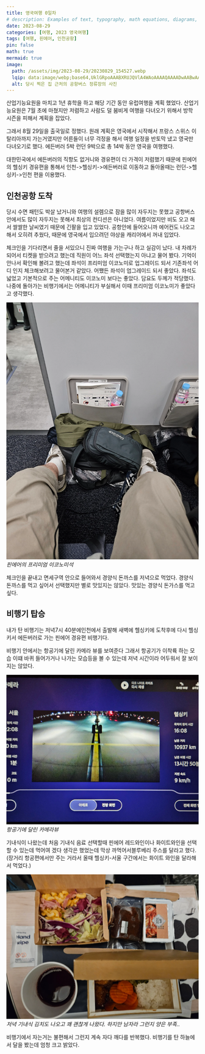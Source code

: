 ```yaml
---
title: 영국여행 0일차
# description: Examples of text, typography, math equations, diagrams, flowcharts, pictures, videos, and more.
date: 2023-08-29
categories: [여행, 2023 영국여행]
tags: [여행, 핀에어, 인천공항]
pin: false
math: true
mermaid: true
image:
  path: /assets/img/2023-08-29/20230829_154527.webp
  lqip: data:image/webp;base64,UklGRpoAAABXRUJQVlA4WAoAAAAQAAAADwAABwAAQUxQSDIAAAARL0AmbZurmr57yyIiqE8oiG0bejIYEQTgqiDA9vqnsUSI6H+oAERp2HZ65qP/VIAWAFZQOCBCAAAA8AEAnQEqEAAIAAVAfCWkAALp8sF8rgRgAP7o9FDvMCkMde9PK7euH5M1m6VWoDXf2FkP3BqV0ZYbO6NA/VFIAAAA
  alt: 당시 찍은 집 근처의 공항버스 정류장의 사진
---
```


산업기능요원을 마치고 1년 휴학을 하고 해당 기간 동안 유럽여행을 계획 했었다. 산업기능요원은 7월 초에 마쳤지만 저렴하고 사람도 덜 붐비게 여행을 다녀오기 위해서 방학 시즌을 피해서 계획을 잡았다.

그래서 8월 29일을 출국일로 정했다. 원래 계획은 영국에서 시작해서 프랑스 스위스 이탈리아까지 가는거였지만 어른들이 너무 걱정을 해서 여행 일정을 반토막 냈고 영국만 다녀오기로 했다. 에든버러 5박 런던 9박으로 총 14박 동안 영국을 여행했다.

대한민국에서 에든버러의 직항도 없거니와 경유편이 더 가격이 저렴했기 때문에 핀에어의 헬싱키 경유편을 통해서 인천->헬싱키->에든버러로 이동하고 돌아올때는 런던->헬싱키->인천 편을 이용했다.

## 인천공항 도착
당시 수면 패턴도 박살 났거니와 여행의 설렘으로 잠을 많이 자두지는 못했고 공항버스안에서도 많이 자두지는 못해서 최상의 컨디션은 아니었다. 여름이었지만 비도 오고 해서 쌀쌀한 날씨였기 때문에 긴팔을 입고 있었다. 공항안에 들어오니까 에어컨도 나오고 해서 오히려 추웠다, 때문에 영국에서 입으려던 야상을 캐리어에서 꺼내 입었다.

체크인을 기다리면서 줄을 서있으니 진짜 여행을 가는구나 하고 실감이 났다. 내 차례가 되어서 티켓을 받으려고 했는데 직원이 어느 좌석 선택했는지 아냐고 물어 봤다. 기억이 안나서 확인해 볼려고 했는데 좌석이 프리미엄 이코노미로 업그레이드 되서 기존좌석 어디 인지 체크해보려고 물어본거 같았다. 어쨌든 좌석이 업그레이드 되서 좋았다. 좌석도 넓었고 기본적으로 주는 어메니티도 이코노미 보다는 좋았다. 담요도 두께가 적당했다. 나중에 돌아가는 비행기에서는 어메니티가 부실해서 이때 프리미엄 이코노미가 좋았다고 생각했다.

![핀에어 프리미엄이코노미](/assets/img/2023-08-29/20230829_212358.webp)
_핀에어의 프리미엄 이코노미석_

체크인을 끝내고 면세구역 안으로 들어와서 경양식 돈까스를 저녁으로 먹었다. 경양식 돈까스를 먹고 싶어서 선택했지만 별로 맛있지는 않았다. 맛있는 경양식 돈가스를 먹고 싶다.

## 비행기 탑승

내가 탄 비행기는 저녁7시 40분에인천에서 출발해 새벽에 헬싱키에 도착후에 다시 헬싱키서 에든버러로 가는 핀에어 경유편 비행기다.

비행기 안에서는 항공기에 달린 카메라 뷰를 보여준다 그래서 항공기가 이착륙 하는 모습 이떄 바퀴 들어가거나 나가는 모습등을 볼 수 있는데 저녁 시간이라 어두워서 잘 보이지는 않았다. 

![항공기카메라뷰](/assets/img/2023-08-29/20230829_220841.webp)
_항공기에 달린 카메라뷰_

기내식이 나왔는데 처음 기내식 음료 선택할때 핀에어 레드와인이나 화이트와인을 선택 할 수 있는데 먹어여 겠다 생각은 했었는데 막상 까먹어서블루베리 주스를 달라고 했다.(장거리 항공편에서만 주는 거라서 올때 헬싱키-서울 구간에서는 화이트 와인을 달라해서 먹었다.)

![저녁기내식](/assets/img/2023-08-29/20230829_224440.webp)
_저녁 기내식 김치도 나오고 꽤 괜찮게 나왔다. 하지만 남자라 그런지 양은 부족.._

비행기에서 자는거는 불편해서 그런지 계속 자다 깨다를 반복했다. 비행기를 탄 하늘에서 달을 봤는데 엄청 크고 밝았다. 
